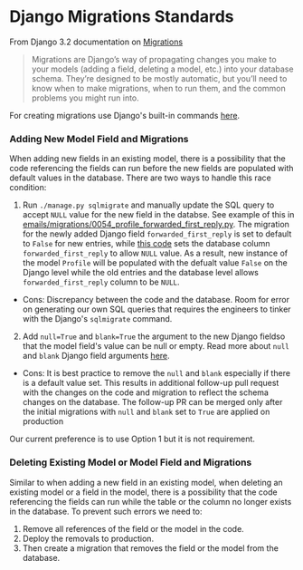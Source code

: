 # Django Migrations Standards

From Django 3.2 documentation on [Migrations](https://docs.djangoproject.com/en/3.2/topics/migrations/#module-django.db.migrations)

> Migrations are Django’s way of propagating changes you make to your models (adding a field, deleting a model, etc.) into your database schema. They’re designed to be mostly automatic, but you’ll need to know when to make migrations, when to run them, and the common problems you might run into.

For creating migrations use Django's built-in commands [here](https://docs.djangoproject.com/en/3.2/topics/migrations/#the-commands).

### Adding New Model Field and Migrations

When adding new fields in an existing model, there is a possibility that the code referencing the fields can run before the new fields are populated with default values in the database. There are two ways to handle this race condition:

1. Run `./manage.py sqlmigrate` and manually update the SQL query to accept `NULL` value for the new field in the databse. See example of this in [emails/migrations/0054_profile_forwarded_first_reply.py](https://github.com/mozilla/fx-private-relay/blob/main/emails/migrations/0054_profile_forwarded_first_reply.py). The migration for the newly added Django field `forwarded_first_reply` is set to default to `False` for new entries, while [this code](https://github.com/mozilla/fx-private-relay/blob/main/emails/migrations/0054_profile_forwarded_first_reply.py#L43) sets the database column `forwarded_first_reply` to allow `NULL` value. As a result, new instance of the model `Profile` will be populated with the defualt value `False` on the Django level while the old entries and the database level allows `forwarded_first_reply` column to be `NULL`.

- Cons: Discrepancy between the code and the database. Room for error on generating our own SQL queries that requires the engineers to tinker with the Django's `sqlmigrate` command.

2. Add `null=True` and `blank=True` the argument to the new Django fieldso that the model field's value can be null or empty. Read more about `null` and `blank` Django field arguments [here](https://docs.djangoproject.com/en/4.2/ref/models/fields/#field-options).

- Cons: It is best practice to remove the `null` and `blank` especially if there is a default value set. This results in additional follow-up pull request with the changes on the code and migration to reflect the schema changes on the database. The follow-up PR can be merged only after the initial migrations with `null` and `blank` set to `True` are applied on production

Our current preference is to use Option 1 but it is not requirement.

### Deleting Existing Model or Model Field and Migrations

Similar to when adding a new field in an existing model, when deleting an existing model or a field in the model, there is a possibility that the code referencing the fields can run while the table or the column no longer exists in the database. To prevent such errors we need to:

1. Remove all references of the field or the model in the code.
2. Deploy the removals to production.
3. Then create a migration that removes the field or the model from the database.
